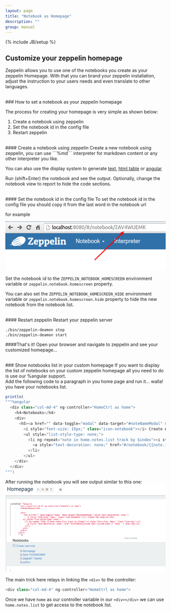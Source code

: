 ```yaml
---
layout: page
title: "Notebook as Homepage"
description: ""
group: manual
---
```

<!--
Licensed under the Apache License, Version 2.0 (the "License");
you may not use this file except in compliance with the License.
You may obtain a copy of the License at

http://www.apache.org/licenses/LICENSE-2.0

Unless required by applicable law or agreed to in writing, software
distributed under the License is distributed on an "AS IS" BASIS,
WITHOUT WARRANTIES OR CONDITIONS OF ANY KIND, either express or implied.
See the License for the specific language governing permissions and
limitations under the License.
-->
{% include JB/setup %}

## Customize your zeppelin homepage
 Zeppelin allows you to use one of the notebooks you create as your zeppelin Homepage.
 With that you can brand your zeppelin installation,
 adjust the instruction to your users needs and even translate to other languages.

 <br />
### How to set a notebook as your zeppelin homepage

The process for creating your homepage is very simple as shown below:

 1. Create a notebook using zeppelin
 2. Set the notebook id in the config file
 3. Restart zeppelin

 <br />
#### Create a notebook using zeppelin
  Create a new notebook using zeppelin,
  you can use ```%md``` interpreter for markdown content or any other interpreter you like.

  You can also use the display system to generate [text](../displaysystem/display.html),
  [html](../displaysystem/display.html#html),[table](../displaysystem/table.html) or
   [angular](../displaysystem/angular.html)

   Run (shift+Enter) the notebook and see the output. Optionally, change the notebook view to report to hide
   the code sections.

   <br />
#### Set the notebook id in the config file
  To set the notebook id in the config file you should copy it from the last word in the notebook url

  for example

  <img src="/assets/themes/zeppelin/img/screenshots/homepage_notebook_id.png" />

  Set the notebook id to the ```ZEPPELIN_NOTEBOOK_HOMESCREEN``` environment variable
  or ```zeppelin.notebook.homescreen``` property.

  You can also set the ```ZEPPELIN_NOTEBOOK_HOMESCREEN_HIDE``` environment variable
  or ```zeppelin.notebook.homescreen.hide``` property to hide the new notebook from the notebook list.

  <br />
#### Restart zeppelin
  Restart your zeppelin server

  ```
  ./bin/zeppelin-deamon stop
  ./bin/zeppelin-deamon start
  ```
  ####That's it! Open your browser and navigate to zeppelin and see your customized homepage...


<br />
### Show notebooks list in your custom homepage
If you want to display the list of notebooks on your custom zeppelin homepage all
you need to do is use our %angular support.

  <br />
  Add the following code to a paragraph in you home page and run it... walla! you have your notebooks list.

  ```javascript
  println(
  """%angular
    <div class="col-md-4" ng-controller="HomeCtrl as home">
      <h4>Notebooks</h4>
      <div>
        <h5><a href="" data-toggle="modal" data-target="#noteNameModal" style="text-decoration: none;">
          <i style="font-size: 15px;" class="icon-notebook"></i> Create new note</a></h5>
          <ul style="list-style-type: none;">
            <li ng-repeat="note in home.notes.list track by $index"><i style="font-size: 10px;" class="icon-doc"></i>
              <a style="text-decoration: none;" href="#/notebook/{{note.id}}">{{note.name.trim()==='' && 'Note ' + note.id || note.name}}</a>
            </li>
          </ul>
      </div>
    </div>
  """)
  ```

  After running the notebook you will see output similar to this one:
  <img src="/assets/themes/zeppelin/img/screenshots/homepage_notebook_list.png" />

  The main trick here relays in linking the ```<div>``` to the controller:

  ```javascript
  <div class="col-md-4" ng-controller="HomeCtrl as home">
  ```

  Once we have ```home``` as our controller variable in our ```<div></div>``` 
  we can use ```home.notes.list``` to get access to the notebook list.
